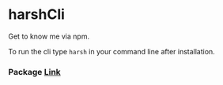# harshCli
Get to know me via npm.

To run the cli type `harsh` in your command line after installation.
 
<h3>Package <a href="https://www.npmjs.com/package/harshclitest">Link</a></h3>
